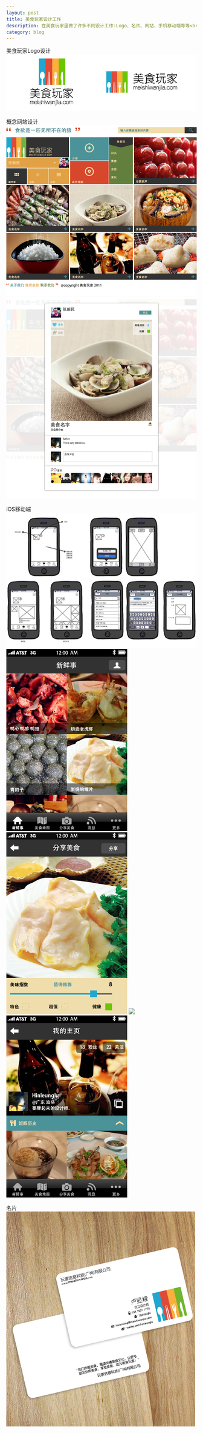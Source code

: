 ```yaml
---
layout: post
title: 美食玩家设计工作
description: 在美食玩家里做了许多不同设计工作:Logo、名片、网站、手机移动端等等<br><a href="/meishiwanjiaWork"><img src="/images/美食玩家/最终logo-02.jpg"></a></br>
category: blog
---
```


美食玩家Logo设计
<img src="/images/美食玩家/最终logo-02.jpg">

概念网站设计
<img src="/images/美食玩家/满屏美食_5-01.jpg">
<img src="/images/美食玩家/满屏美食_5-02.jpg">

iOS移动端
<img src="/images/美食玩家/iPhone原型.jpg">
<img src="/images/美食玩家/app版本-01-04.png">
<img src="/images/美食玩家/app版本-01-08.png">
<img src="/images/美食玩家/app版本-01-12.png">
<img src="/images/美食玩家/app版本-01-20.png">

名片
<img src="/images/美食玩家/美食玩家名片效果-01-01.jpg">
